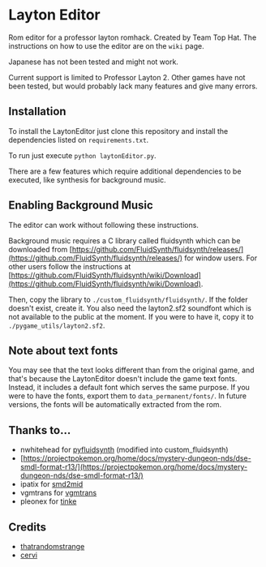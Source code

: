 # Layton Editor

Rom editor for a professor layton romhack. Created by Team Top Hat.
The instructions on how to use the editor are on the `wiki` page.

Japanese has not been tested and might not work.

Current support is limited to Professor Layton 2. Other games have not been
tested, but would probably lack many features and give many errors.

## Installation

To install the LaytonEditor just clone this repository and install the
dependencies listed on `requirements.txt`.

To run just execute `python laytonEditor.py`.

There are a few features
which require additional dependencies to be executed, like synthesis
for background music.

## Enabling Background Music

The editor can work without following these instructions.

Background music requires a C library called fluidsynth which can be
downloaded from
[https://github.com/FluidSynth/fluidsynth/releases/](https://github.com/FluidSynth/fluidsynth/releases/)
for window users. For other users follow the instructions at
[https://github.com/FluidSynth/fluidsynth/wiki/Download](https://github.com/FluidSynth/fluidsynth/wiki/Download).

Then, copy the library to `./custom_fluidsynth/fluidsynth/`. If the folder
doesn't exist, create it. You also need the layton2.sf2 soundfont which is
not available to the public at the moment. If you were to have it, copy it
to `./pygame_utils/layton2.sf2`.

## Note about text fonts

You may see that the text looks different than from the original game,
and that's  because the LaytonEditor doesn't include the game text fonts.
Instead, it  includes a default font which serves the same purpose. If
you were to have  the fonts, export them to `data_permanent/fonts/`. In
future versions, the fonts will be automatically extracted from the rom.

## Thanks to...

* nwhitehead for [pyfluidsynth](https://github.com/nwhitehead/pyfluidsynth)
(modified into custom_fluidsynth)
* [https://projectpokemon.org/home/docs/mystery-dungeon-nds/dse-smdl-format-r13/](https://projectpokemon.org/home/docs/mystery-dungeon-nds/dse-smdl-format-r13/)  
* ipatix for [smd2mid](https://github.com/ipatix/smd2mid)
* vgmtrans for [vgmtrans](https://github.com/vgmtrans/vgmtrans)
* pleonex for [tinke](https://github.com/pleonex/tinke)

## Credits

* [thatrandomstrange](https://github.com/thatrandomstranger)
* [cervi](https://github.com/C3RV1)
